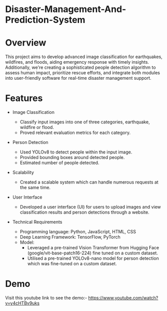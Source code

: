 # Disaster-Management-And-Prediction-System
# Overview
This project aims to develop advanced image classification for earthquakes, wildfires, and floods, aiding emergency response with timely insights. Additionally, we're creating a sophisticated people detection algorithm to assess human impact, prioritize rescue efforts, and integrate both modules into user-friendly software for real-time disaster management support.

# Features
* Image Classification 
  * Classify input images into one of three categories, earthquake, wildfire or flood. 
  * Proved relevant evaluation metrics for each category.
* Person Detection
  * Used YOLOv8 to detect people within the input image.
  * Provided bounding boxes around detected people.
  * Estimated number of people detected.
* Scalability
  *  Created a scalable system which can handle numerous requests at the same time. 
* User Interface
  * Developed a user interface (UI) for users to upload images and view classification results and person detections through a website.

* Technical Requirements
  * Programming language: Python, JavaScript, HTML, CSS
  * Deep Learning Framework: TensorFlow, PyTorch
  * Model:
     * Leveraged a pre-trained Vision Transformer from Hugging Face (google/vit-base-patch16-224) fine tuned on a custom dataset.
     * Utilised a pre-trained YOLOv8-nano model for person detection which was fine-tuned on a custom dataset.

 # Demo
 Visit this youtube link to see the demo:- https://www.youtube.com/watch?v=y4cHTBv9uks
